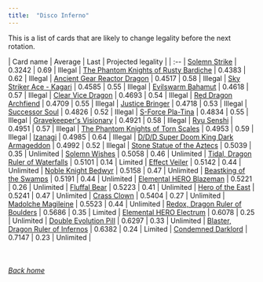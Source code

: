 ```yaml
---
title:  "Disco Inferno"
---
```


This is a list of cards that are likely to change legality before the next rotation.

| Card name | Average | Last | Projected legality |
| :-- |
[Solemn Strike](https://db.ygoprodeck.com/card/?search=Solemn%20Strike) | 0.3242 | 0.69 | Illegal |
[The Phantom Knights of Rusty Bardiche](https://db.ygoprodeck.com/card/?search=The%20Phantom%20Knights%20of%20Rusty%20Bardiche) | 0.4383 | 0.62 | Illegal |
[Ancient Gear Reactor Dragon](https://db.ygoprodeck.com/card/?search=Ancient%20Gear%20Reactor%20Dragon) | 0.4517 | 0.58 | Illegal |
[Sky Striker Ace - Kagari](https://db.ygoprodeck.com/card/?search=Sky%20Striker%20Ace%20-%20Kagari) | 0.4585 | 0.55 | Illegal |
[Evilswarm Bahamut](https://db.ygoprodeck.com/card/?search=Evilswarm%20Bahamut) | 0.4618 | 0.57 | Illegal |
[Clear Vice Dragon](https://db.ygoprodeck.com/card/?search=Clear%20Vice%20Dragon) | 0.4693 | 0.54 | Illegal |
[Red Dragon Archfiend](https://db.ygoprodeck.com/card/?search=Red%20Dragon%20Archfiend) | 0.4709 | 0.55 | Illegal |
[Justice Bringer](https://db.ygoprodeck.com/card/?search=Justice%20Bringer) | 0.4718 | 0.53 | Illegal |
[Successor Soul](https://db.ygoprodeck.com/card/?search=Successor%20Soul) | 0.4826 | 0.52 | Illegal |
[S-Force Pla-Tina](https://db.ygoprodeck.com/card/?search=S-Force%20Pla-Tina) | 0.4834 | 0.55 | Illegal |
[Gravekeeper's Visionary](https://db.ygoprodeck.com/card/?search=Gravekeeper's%20Visionary) | 0.4921 | 0.58 | Illegal |
[Ryu Senshi](https://db.ygoprodeck.com/card/?search=Ryu%20Senshi) | 0.4951 | 0.57 | Illegal |
[The Phantom Knights of Torn Scales](https://db.ygoprodeck.com/card/?search=The%20Phantom%20Knights%20of%20Torn%20Scales) | 0.4953 | 0.59 | Illegal |
[Izanagi](https://db.ygoprodeck.com/card/?search=Izanagi) | 0.4985 | 0.64 | Illegal |
[D/D/D Super Doom King Dark Armageddon](https://db.ygoprodeck.com/card/?search=D/D/D%20Super%20Doom%20King%20Dark%20Armageddon) | 0.4992 | 0.52 | Illegal |
[Stone Statue of the Aztecs](https://db.ygoprodeck.com/card/?search=Stone%20Statue%20of%20the%20Aztecs) | 0.5039 | 0.35 | Unlimited |
[Solemn Wishes](https://db.ygoprodeck.com/card/?search=Solemn%20Wishes) | 0.5058 | 0.46 | Unlimited |
[Tidal, Dragon Ruler of Waterfalls](https://db.ygoprodeck.com/card/?search=Tidal,%20Dragon%20Ruler%20of%20Waterfalls) | 0.5101 | 0.14 | Limited |
[Effect Veiler](https://db.ygoprodeck.com/card/?search=Effect%20Veiler) | 0.5142 | 0.44 | Unlimited |
[Noble Knight Bedwyr](https://db.ygoprodeck.com/card/?search=Noble%20Knight%20Bedwyr) | 0.5158 | 0.47 | Unlimited |
[Beastking of the Swamps](https://db.ygoprodeck.com/card/?search=Beastking%20of%20the%20Swamps) | 0.5191 | 0.44 | Unlimited |
[Elemental HERO Blazeman](https://db.ygoprodeck.com/card/?search=Elemental%20HERO%20Blazeman) | 0.5221 | 0.26 | Unlimited |
[Fluffal Bear](https://db.ygoprodeck.com/card/?search=Fluffal%20Bear) | 0.5223 | 0.41 | Unlimited |
[Hero of the East](https://db.ygoprodeck.com/card/?search=Hero%20of%20the%20East) | 0.5241 | 0.47 | Unlimited |
[Crass Clown](https://db.ygoprodeck.com/card/?search=Crass%20Clown) | 0.5404 | 0.27 | Unlimited |
[Madolche Magileine](https://db.ygoprodeck.com/card/?search=Madolche%20Magileine) | 0.5523 | 0.44 | Unlimited |
[Redox, Dragon Ruler of Boulders](https://db.ygoprodeck.com/card/?search=Redox,%20Dragon%20Ruler%20of%20Boulders) | 0.5686 | 0.35 | Limited |
[Elemental HERO Electrum](https://db.ygoprodeck.com/card/?search=Elemental%20HERO%20Electrum) | 0.6078 | 0.25 | Unlimited |
[Double Evolution Pill](https://db.ygoprodeck.com/card/?search=Double%20Evolution%20Pill) | 0.6297 | 0.33 | Unlimited |
[Blaster, Dragon Ruler of Infernos](https://db.ygoprodeck.com/card/?search=Blaster,%20Dragon%20Ruler%20of%20Infernos) | 0.6382 | 0.24 | Limited |
[Condemned Darklord](https://db.ygoprodeck.com/card/?search=Condemned%20Darklord) | 0.7147 | 0.23 | Unlimited |

<br>

###### [Back home](index)